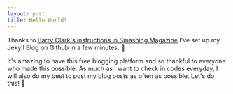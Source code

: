 ```yaml
---
layout: post
title: Hello World!
---
```


Thanks to [Barry Clark's instructions in Smashing Magazine](https://www.smashingmagazine.com/2014/08/build-blog-jekyll-github-pages/) I've set up my Jekyll Blog on Github in a few minutes. 🙏

It's amazing to have this free blogging platform and so thankful to everyone who made this possible. As much as I want to check in codes everyday, I will also do my best to post my blog posts as often as possible. Let's do this! 💪
